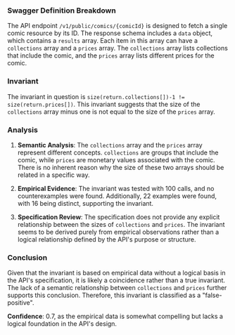 ### Swagger Definition Breakdown

The API endpoint `/v1/public/comics/{comicId}` is designed to fetch a single comic resource by its ID. The response schema includes a `data` object, which contains a `results` array. Each item in this array can have a `collections` array and a `prices` array. The `collections` array lists collections that include the comic, and the `prices` array lists different prices for the comic.

### Invariant

The invariant in question is `size(return.collections[])-1 != size(return.prices[])`. This invariant suggests that the size of the `collections` array minus one is not equal to the size of the `prices` array.

### Analysis

1. **Semantic Analysis**: The `collections` array and the `prices` array represent different concepts. `collections` are groups that include the comic, while `prices` are monetary values associated with the comic. There is no inherent reason why the size of these two arrays should be related in a specific way.

2. **Empirical Evidence**: The invariant was tested with 100 calls, and no counterexamples were found. Additionally, 22 examples were found, with 16 being distinct, supporting the invariant.

3. **Specification Review**: The specification does not provide any explicit relationship between the sizes of `collections` and `prices`. The invariant seems to be derived purely from empirical observations rather than a logical relationship defined by the API's purpose or structure.

### Conclusion

Given that the invariant is based on empirical data without a logical basis in the API's specification, it is likely a coincidence rather than a true invariant. The lack of a semantic relationship between `collections` and `prices` further supports this conclusion. Therefore, this invariant is classified as a "false-positive".

**Confidence**: 0.7, as the empirical data is somewhat compelling but lacks a logical foundation in the API's design.
